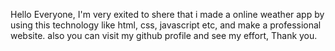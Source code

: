 Hello Everyone, I'm very exited to shere that i made a online weather app by using this technology like html, css, javascript etc, and make a professional website. also you can visit my github profile and see my effort, Thank you.
